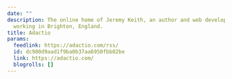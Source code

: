 ```yaml
---
date: ""
description: The online home of Jeremy Keith, an author and web developer living and
  working in Brighton, England.
title: Adactio
params:
  feedlink: https://adactio.com/rss/
  id: dc980d9aad1f9ba0b37aa6950fbb02be
  link: https://adactio.com/
  blogrolls: []
---
```

